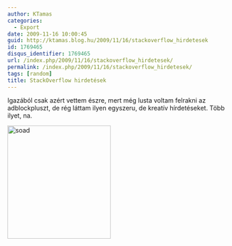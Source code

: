 ```yaml
---
author: KTamas
categories:
  - Export
date: 2009-11-16 10:00:45
guid: http://ktamas.blog.hu/2009/11/16/stackoverflow_hirdetesek
id: 1769465
disqus_identifier: 1769465
url: /index.php/2009/11/16/stackoverflow_hirdetesek/
permalink: /index.php/2009/11/16/stackoverflow_hirdetesek/
tags: [random]
title: StackOverflow hirdetések
---
```


Igazából csak azért vettem észre, mert még lusta voltam felrakni az adblockpluszt, de rég láttam ilyen egyszeru, de kreatív hírdetéseket. Több ilyet, na. 

[<img class="aligncenter size-full wp-image-848" title="soad" src="http://ktamas.blog.hu/media/image/200911/soad.png" alt="soad" width="232" height="254" />](http://ktamas.blog.hu/media/image/200911/soad.png)
